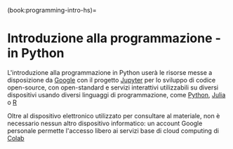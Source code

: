(book:programming-intro-hs)=
# Introduzione alla programmazione - in Python

L'introduzione alla programmazione in Python userà le risorse messe a disposizione da [Google](https://www.google.com) con il progetto [Jupyter](https://jupyter.org) per lo sviluppo di codice open-source, con open-standard e servizi interattivi utilizzabili su diversi dispositivi usando diversi linguaggi di programmazione, come [Python](https.//python.org), [Julia](https://julialang.org) o [R](https://www.r-project.org)

Oltre al dispositivo elettronico utilizzato per consultare al materiale, non è necessario nessun altro dispositivo informatico: un account Google personale permette l'accesso libero ai servizi base di cloud computing di [Colab](https://colab.research.google.com)





